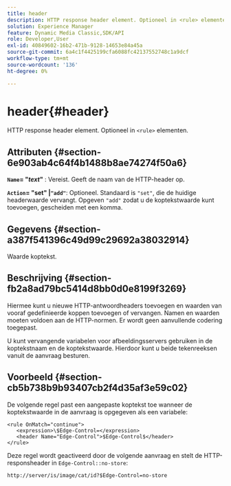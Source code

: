 ```yaml
---
title: header
description: HTTP response header element. Optioneel in <rule> elementen.
solution: Experience Manager
feature: Dynamic Media Classic,SDK/API
role: Developer,User
exl-id: 40849602-16b2-471b-9128-14653e84a45a
source-git-commit: 6a4c1f4425199cfa6088fc42137552748c1a9dcf
workflow-type: tm+mt
source-wordcount: '136'
ht-degree: 0%

---
```


# header{#header}

HTTP response header element. Optioneel in `<rule>` elementen.

## Attributen {#section-6e903ab4c64f4b1488b8ae74274f50a6}

**`Name`= &quot;*text*&quot;** : Vereist. Geeft de naam van de HTTP-header op.

**`Action`= &quot;set&quot; |`"add"`**: Optioneel. Standaard is `"set"`, die de huidige headerwaarde vervangt. Opgeven `"add"` zodat u de koptekstwaarde kunt toevoegen, gescheiden met een komma.

## Gegevens {#section-a387f541396c49d99c29692a38032914}

Waarde koptekst.

## Beschrijving {#section-fb2a8ad79bc5414d8bb0d0e8199f3269}

Hiermee kunt u nieuwe HTTP-antwoordheaders toevoegen en waarden van vooraf gedefinieerde koppen toevoegen of vervangen. Namen en waarden moeten voldoen aan de HTTP-normen. Er wordt geen aanvullende codering toegepast.

U kunt vervangende variabelen voor afbeeldingsservers gebruiken in de koptekstnaam en de koptekstwaarde. Hierdoor kunt u beide tekenreeksen vanuit de aanvraag besturen.

## Voorbeeld {#section-cb5b738b9b93407cb2f4d35af3e59c02}

De volgende regel past een aangepaste koptekst toe wanneer de koptekstwaarde in de aanvraag is opgegeven als een variabele:

```
<rule OnMatch="continue">
   <expression>\$Edge-Control=</expression>
   <header Name="Edge-Control">$Edge-Control$</header>
</rule>
```

Deze regel wordt geactiveerd door de volgende aanvraag en stelt de HTTP-responsheader in `Edge-Control::no-store`:

`http://server/is/image/cat/id?$Edge-Control=no-store`
